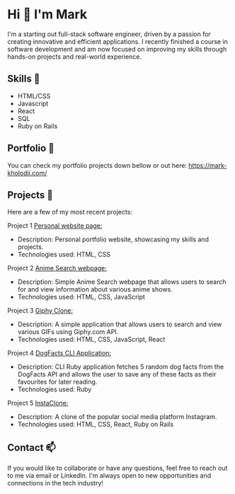 # Hi 👋 I'm Mark

I'm a starting out full-stack software engineer, driven by a passion for creating innovative and efficient applications. I recently finished a course in software development and am now focused on improving my skills through hands-on projects and real-world experience.

## Skills 🌱
* HTML/CSS
* Javascript
* React
* SQL
* Ruby on Rails

## Portfolio 🔭
You can check my portfolio projects down bellow or out here: https://mark-kholodii.com/

## Projects 🚧
Here are a few of my most recent projects:

Project 1 <a href="https://mark-kholodii.com/">Personal website page:</a>
* Description: Personal portfolio website, showcasing my skills and projects.
* Technologies used: HTML, CSS

Project 2 <a href="https://anime-search-by-mark.netlify.app/">Anime Search webpage:</a>
* Description: Simple Anime Search webpage that allows users to search for and view information about various anime shows.
* Technologies used: HTML, CSS, JavaScript

Project 3 <a href="https://giphy-clone-by-mark.netlify.app/">Giphy Clone:</a>
* Description: A simple application that allows users to search and view various GIFs using Giphy.com API.
* Technologies used: HTML, CSS, JavaScript, React

Project 4 <a href="https://github.com/MarkXtenda/Dog-Facts">DogFacts CLI Application:</a>
* Description: CLI Ruby application fetches 5 random dog facts from the DogFacts API and allows the user to save any of these facts as their favourites for later reading.
* Technologies used: Ruby

Project 5 <a href="https://github.com/MarkXtenda/instagram-clone">InstaClone:</a>
* Description: A clone of the popular social media platform Instagram.
* Technologies used: HTML, CSS, React, Ruby on Rails

## Contact 📫
If you would like to collaborate or have any questions, feel free to reach out to me via email or LinkedIn. I'm always open to new opportunities and connections in the tech industry!


<!--
**MarkXtenda/MarkXtenda** is a ✨ _special_ ✨ repository because its `README.md` (this file) appears on your GitHub profile.

Here are some ideas to get you started:

- 🔭 I’m currently working on ...
- 🌱 I’m currently learning ...
- 👯 I’m looking to collaborate on ...
- 🤔 I’m looking for help with ...
- 💬 Ask me about ...
- 📫 How to reach me: ...
- 😄 Pronouns: ...
- ⚡ Fun fact: ...
-->
